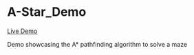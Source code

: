 # A-Star_Demo

[Live Demo](https://ajseemar.github.io/A-Star_Demo/)

Demo showcasing the A* pathfinding algorithm to solve a maze
